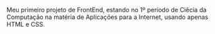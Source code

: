 Meu primeiro projeto de FrontEnd, estando no 1º período de Ciêcia da Computação na matéria de Aplicações para a Internet, usando apenas HTML e CSS.
